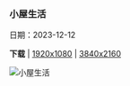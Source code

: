 ### 小屋生活

日期：2023-12-12

**下载**  |  [1920x1080](https://cn.bing.com/th?id=OHR.LofotenRorbu_ZH-CN7790383976_1920x1080.jpg)  |  [3840x2160](https://cn.bing.com/th?id=OHR.LofotenRorbu_ZH-CN7790383976_UHD.jpg)

![小屋生活](https://cn.bing.com/th?id=OHR.LofotenRorbu_ZH-CN7790383976_1920x1080.jpg "传统钓鱼小屋，斯沃尔韦尔，罗弗敦群岛，挪威 (© Roberto Moiola/Sysaworld/Getty Images)")

